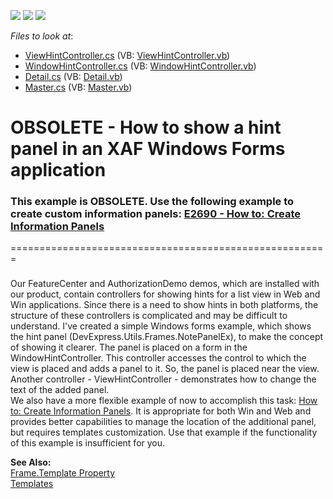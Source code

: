 <!-- default badges list -->
![](https://img.shields.io/endpoint?url=https://codecentral.devexpress.com/api/v1/VersionRange/128593347/21.1.5%2B)
[![](https://img.shields.io/badge/Open_in_DevExpress_Support_Center-FF7200?style=flat-square&logo=DevExpress&logoColor=white)](https://supportcenter.devexpress.com/ticket/details/E1148)
[![](https://img.shields.io/badge/📖_How_to_use_DevExpress_Examples-e9f6fc?style=flat-square)](https://docs.devexpress.com/GeneralInformation/403183)
<!-- default badges end -->
<!-- default file list -->
*Files to look at*:

* [ViewHintController.cs](./CS/WinSample.Module.Win/ViewHintController.cs) (VB: [ViewHintController.vb](./VB/WinSample.Module.Win/ViewHintController.vb))
* [WindowHintController.cs](./CS/WinSample.Module.Win/WindowHintController.cs) (VB: [WindowHintController.vb](./VB/WinSample.Module.Win/WindowHintController.vb))
* [Detail.cs](./CS/WinSample.Module/Detail.cs) (VB: [Detail.vb](./VB/WinSample.Module/Detail.vb))
* [Master.cs](./CS/WinSample.Module/Master.cs) (VB: [Master.vb](./VB/WinSample.Module/Master.vb))
<!-- default file list end -->
# OBSOLETE - How to show a hint panel in an XAF Windows Forms application


### This example is OBSOLETE. Use the following example to create custom information panels: [E2690 - How to: Create Information Panels](https://supportcenter.devexpress.com/internal/ticket/details/E2690)
=======================================================
###


<p>Our FeatureCenter and AuthorizationDemo demos, which are installed with our product, contain controllers for showing hints for a list view in Web and Win applications. Since there is a need to show hints in both platforms, the structure of these controllers is complicated and may be difficult to understand. I've created a simple Windows forms example, which shows the hint panel (DevExpress.Utils.Frames.NotePanelEx), to make the concept of showing it clearer. The panel is placed on a form in the WindowHintController. This controller accesses the control to which the view is placed and adds a panel to it. So, the panel is placed near the view. Another controller - ViewHintController - demonstrates how to change the text of the added panel.<br /> We also have a more flexible example of now to accomplish this task: <a href="https://www.devexpress.com/Support/Center/p/E2690">How to: Create Information Panels</a>. It is appropriate for both Win and Web and provides better capabilities to manage the location of the additional panel, but requires templates customization. Use that example if the functionality of this example is insufficient for you.</p>
<p><strong>See Also:</strong><br /> <a href="http://documentation.devexpress.com/#Xaf/DevExpressExpressAppFrame_Templatetopic"><u>Frame.Template Property</u></a><br /> <a href="http://documentation.devexpress.com/#Xaf/CustomDocument2609"><u>Templates</u></a></p>

<br/>


